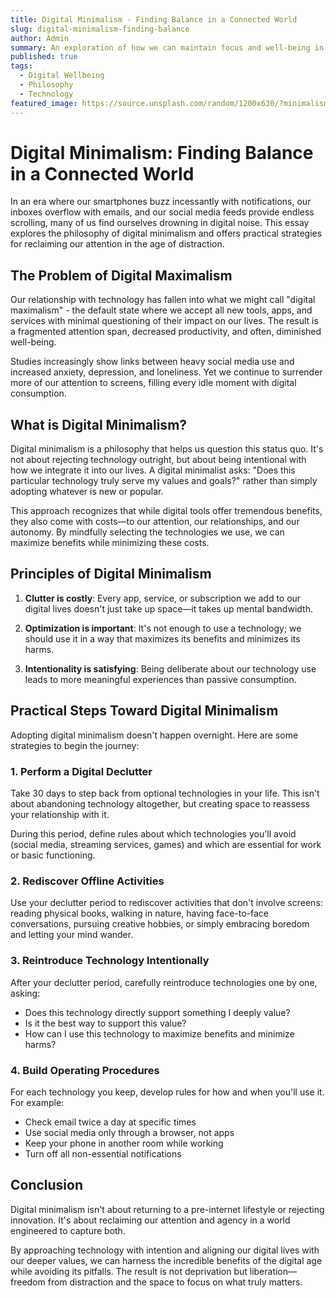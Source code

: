 ```yaml
---
title: Digital Minimalism - Finding Balance in a Connected World
slug: digital-minimalism-finding-balance
author: Admin
summary: An exploration of how we can maintain focus and well-being in an age of constant digital distraction.
published: true
tags:
  - Digital Wellbeing
  - Philosophy
  - Technology
featured_image: https://source.unsplash.com/random/1200x630/?minimalism
---
```


# Digital Minimalism: Finding Balance in a Connected World

In an era where our smartphones buzz incessantly with notifications, our inboxes overflow with emails, and our social media feeds provide endless scrolling, many of us find ourselves drowning in digital noise. This essay explores the philosophy of digital minimalism and offers practical strategies for reclaiming our attention in the age of distraction.

## The Problem of Digital Maximalism

Our relationship with technology has fallen into what we might call "digital maximalism" - the default state where we accept all new tools, apps, and services with minimal questioning of their impact on our lives. The result is a fragmented attention span, decreased productivity, and often, diminished well-being.

Studies increasingly show links between heavy social media use and increased anxiety, depression, and loneliness. Yet we continue to surrender more of our attention to screens, filling every idle moment with digital consumption.

## What is Digital Minimalism?

Digital minimalism is a philosophy that helps us question this status quo. It's not about rejecting technology outright, but about being intentional with how we integrate it into our lives. A digital minimalist asks: "Does this particular technology truly serve my values and goals?" rather than simply adopting whatever is new or popular.

This approach recognizes that while digital tools offer tremendous benefits, they also come with costs—to our attention, our relationships, and our autonomy. By mindfully selecting the technologies we use, we can maximize benefits while minimizing these costs.

## Principles of Digital Minimalism

1. **Clutter is costly**: Every app, service, or subscription we add to our digital lives doesn't just take up space—it takes up mental bandwidth.

2. **Optimization is important**: It's not enough to use a technology; we should use it in a way that maximizes its benefits and minimizes its harms.

3. **Intentionality is satisfying**: Being deliberate about our technology use leads to more meaningful experiences than passive consumption.

## Practical Steps Toward Digital Minimalism

Adopting digital minimalism doesn't happen overnight. Here are some strategies to begin the journey:

### 1. Perform a Digital Declutter

Take 30 days to step back from optional technologies in your life. This isn't about abandoning technology altogether, but creating space to reassess your relationship with it.

During this period, define rules about which technologies you'll avoid (social media, streaming services, games) and which are essential for work or basic functioning.

### 2. Rediscover Offline Activities

Use your declutter period to rediscover activities that don't involve screens: reading physical books, walking in nature, having face-to-face conversations, pursuing creative hobbies, or simply embracing boredom and letting your mind wander.

### 3. Reintroduce Technology Intentionally

After your declutter period, carefully reintroduce technologies one by one, asking:
- Does this technology directly support something I deeply value?
- Is it the best way to support this value?
- How can I use this technology to maximize benefits and minimize harms?

### 4. Build Operating Procedures

For each technology you keep, develop rules for how and when you'll use it. For example:
- Check email twice a day at specific times
- Use social media only through a browser, not apps
- Keep your phone in another room while working
- Turn off all non-essential notifications

## Conclusion

Digital minimalism isn't about returning to a pre-internet lifestyle or rejecting innovation. It's about reclaiming our attention and agency in a world engineered to capture both.

By approaching technology with intention and aligning our digital lives with our deeper values, we can harness the incredible benefits of the digital age while avoiding its pitfalls. The result is not deprivation but liberation—freedom from distraction and the space to focus on what truly matters.
